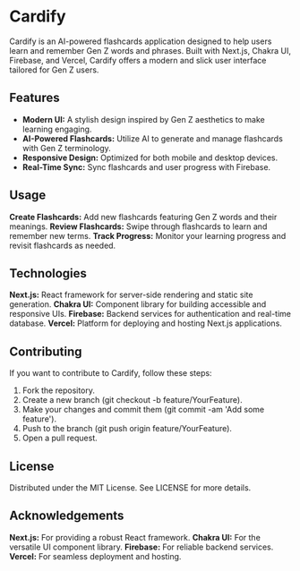 # Cardify

Cardify is an AI-powered flashcards application designed to help users learn and remember Gen Z words and phrases. Built with Next.js, Chakra UI, Firebase, and Vercel, Cardify offers a modern and slick user interface tailored for Gen Z users.

## Features

- **Modern UI:** A stylish design inspired by Gen Z aesthetics to make learning engaging.
- **AI-Powered Flashcards:** Utilize AI to generate and manage flashcards with Gen Z terminology.
- **Responsive Design:** Optimized for both mobile and desktop devices.
- **Real-Time Sync:** Sync flashcards and user progress with Firebase.


## Usage
**Create Flashcards:** Add new flashcards featuring Gen Z words and their meanings.
**Review Flashcards:** Swipe through flashcards to learn and remember new terms.
**Track Progress:** Monitor your learning progress and revisit flashcards as needed.

## Technologies
**Next.js:** React framework for server-side rendering and static site generation.
**Chakra UI:** Component library for building accessible and responsive UIs.
**Firebase:** Backend services for authentication and real-time database.
**Vercel:** Platform for deploying and hosting Next.js applications.

## Contributing
If you want to contribute to Cardify, follow these steps:

1. Fork the repository.
2. Create a new branch (git checkout -b feature/YourFeature).
3. Make your changes and commit them (git commit -am 'Add some feature').
4. Push to the branch (git push origin feature/YourFeature).
5. Open a pull request.

## License
Distributed under the MIT License. See LICENSE for more details.

## Acknowledgements
**Next.js:** For providing a robust React framework.
**Chakra UI:** For the versatile UI component library.
**Firebase:** For reliable backend services.
**Vercel:** For seamless deployment and hosting.